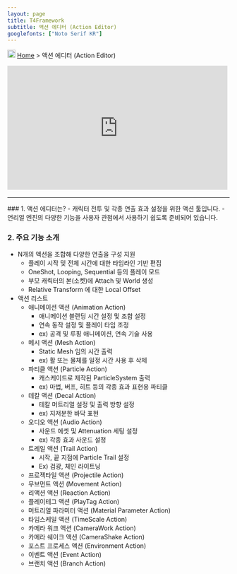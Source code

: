 ```yaml
---
layout: page
title: T4Framework
subtitle: 액션 에디터 (Action Editor)
googlefonts: ["Noto Serif KR"]
---
```

<img src="https://t4framework.com/img/Folders2.png" width="18px" height="18px"> [Home](https://t4framework.com/index) > 액션 에디터 (Action Editor)
<style> .embed-container { position: relative; padding-bottom: 56.25%; height: 0; overflow: hidden; max-width: 100%; } .embed-container iframe, .embed-container object, .embed-container embed { position: absolute; top: 0%; left: 0%; width: 99%; height: 99%; } </style>
<div class='embed-container'><iframe src='https://www.youtube.com/embed/Z-DLnRLcHmI' frameborder='0' allowfullscreen></iframe></div>
<hr>
### 1. 액션 에디터는?
- 캐릭터 전투 및 각종 연출 효과 설정을 위한 액션 툴입니다.
- 언리얼 엔진의 다양한 기능을 사용자 관점에서 사용하기 쉽도록 준비되어 있습니다.

### 2. 주요 기능 소개
- N개의 액션을 조합해 다양한 연출을 구성 지원
  - 플레이 시작 및 전체 시간에 대한 타임라인 기반 편집
  - OneShot, Looping, Sequential 등의 플레이 모드
  - 부모 캐릭터의 본(소켓)에 Attach 및 World 생성
  - Relative Transform 에 대한 Local Offset
- 액션 리스트
  - 애니메이션 액션 (Animation Action)
    - 애니메이션 블랜딩 시간 설정 및 조합 설정
    - 연속 동작 설정 및 플레이 타임 조정
    - ex) 공격 및 루핑 애니메이션, 연속 기술 사용
  - 메시 액션 (Mesh Action)
    - Static Mesh 임의 시간 출력
    - ex) 활 또는 물체를 일정 시간 사용 후 삭제
  - 파티클 액션 (Particle Action)
    - 캐스케이드로 제작된 ParticleSystem 출력
    - ex) 마법, 버프, 히트 등의 각종 효과 표현용 파티클
  - 데칼 액션 (Decal Action)
    - 테칼 머트리얼 설정 및 출력 방향 설정
    - ex) 지저분한 바닥 표현
  - 오디오 액션 (Audio Action)
    - 사운드 에셋 및 Attenuation 세팅 설정
    - ex) 각종 효과 사운드 설정
  - 트레일 액션 (Trail Action)
    - 시작, 끝 지점에 Particle Trail 설정
    - Ex) 검광, 체인 라이트닝
  - 프로젝타일 액션 (Projectile Action)
  - 무브먼트 액션 (Movement Action)
  - 리액션 액션 (Reaction Action)
  - 플레이테그 액션 (PlayTag Action)
  - 머트리얼 파라미터 액션 (Material Parameter Action)
  - 타임스케일 액션 (TimeScale Action)
  - 카메라 워크 액션 (CameraWork Action)
  - 카메라 쉐이크 액션 (CameraShake Action)
  - 포스트 프로세스 액션 (Environment Action)
  - 이벤트 액션 (Event Action)
  - 브랜치 액션 (Branch Action)
<br>